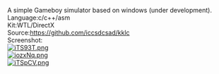 A simple Gameboy simulator based on windows (under development).  
Language:c/c++/asm  
Kit:WTL/DirectX  
Source:https://github.com/iccsdcsad/kklc  
Screenshot:      
[![iTS93T.png](https://s1.ax1x.com/2018/11/06/iTS93T.png)](https://imgchr.com/i/iTS93T)  
[![iozxNq.png](https://s1.ax1x.com/2018/11/06/iozxNq.png)](https://imgchr.com/i/iozxNq)  
[![iTSpCV.png](https://s1.ax1x.com/2018/11/06/iTSpCV.png)](https://imgchr.com/i/iTSpCV)  
